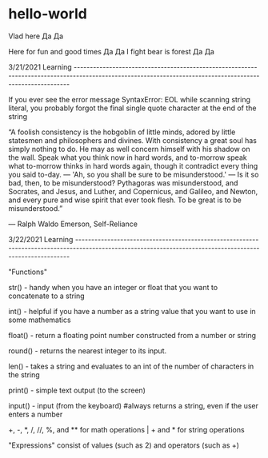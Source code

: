 # hello-world

Vlad here Да Да 

Here for fun and good times Да Да 
I fight bear is forest Да Да 

3/21/2021 Learning ----------------------------------------------------------------------------------------------------------------------------------------------------------

If you ever see the error message SyntaxError: EOL while scanning string literal, you probably forgot the final single quote character at the end of the string

“A foolish consistency is the hobgoblin of little minds, adored by little statesmen and philosophers and divines. With consistency a great soul has simply nothing to do. He may as well concern himself with his shadow on the wall. Speak what you think now in hard words, and to-morrow speak what to-morrow thinks in hard words again, though it contradict every thing you said to-day. — 'Ah, so you shall be sure to be misunderstood.' — Is it so bad, then, to be misunderstood? Pythagoras was misunderstood, and Socrates, and Jesus, and Luther, and Copernicus, and Galileo, and Newton, and every pure and wise spirit that ever took flesh. To be great is to be misunderstood.”

― Ralph Waldo Emerson, Self-Reliance

3/22/2021 Learning ----------------------------------------------------------------------------------------------------------------------------------------------------------

"Functions"

str() - handy when you have an integer or float that you want to concatenate to a string

int() - helpful if you have a number as a string value that you want to use in some mathematics

float() - return a floating point number constructed from a number or string

round() - returns the nearest integer to its input.

len() - takes a string and evaluates to an int of the number of characters in the string

print() - simple text output (to the screen)

input() - input (from the keyboard)
#always returns a string, even if the user enters a number

+, -, *, /, //, %, and ** for math operations | + and * for string operations

"Expressions" consist of values (such as 2) and operators (such as +)
